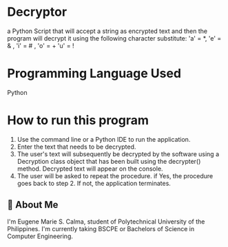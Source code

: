 # Decryptor

a Python Script that will accept a string as encrypted text and then the program will decrypt it using the following character substitute:  'a' = *, 'e' = &amp; , 'i' = # , 'o' = + 'u' = !

# Programming Language Used
Python

# How to run this program
1. Use the command line or a Python IDE to run the application.
2. Enter the text that needs to be decrypted.
3. The user's text will subsequently be decrypted by the software using a Decryption class object that has been built using the decrypter() method. Decrypted text will appear on the console.
4. The user will be asked to repeat the procedure. if Yes, the procedure goes back to step 2. If not, the application terminates.

## 🚀 About Me
I'm Eugene Marie S. Calma, student of Polytechnical University of the Philippines. I'm currently taking BSCPE or Bachelors of Science in Computer Engineering. 
